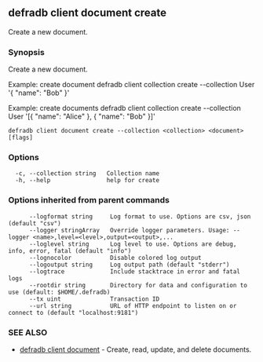 ## defradb client document create

Create a new document.

### Synopsis

Create a new document.

Example: create document
  defradb client collection create --collection User '{ "name": "Bob" }'

Example: create documents
  defradb client collection create --collection User '[{ "name": "Alice" }, { "name": "Bob" }]'
		

```
defradb client document create --collection <collection> <document> [flags]
```

### Options

```
  -c, --collection string   Collection name
  -h, --help                help for create
```

### Options inherited from parent commands

```
      --logformat string     Log format to use. Options are csv, json (default "csv")
      --logger stringArray   Override logger parameters. Usage: --logger <name>,level=<level>,output=<output>,...
      --loglevel string      Log level to use. Options are debug, info, error, fatal (default "info")
      --lognocolor           Disable colored log output
      --logoutput string     Log output path (default "stderr")
      --logtrace             Include stacktrace in error and fatal logs
      --rootdir string       Directory for data and configuration to use (default: $HOME/.defradb)
      --tx uint              Transaction ID
      --url string           URL of HTTP endpoint to listen on or connect to (default "localhost:9181")
```

### SEE ALSO

* [defradb client document](defradb_client_document.md)	 - Create, read, update, and delete documents.

